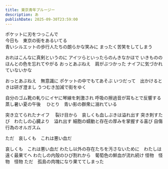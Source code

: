 ```yaml
---
title: 東京青年ブルージー
description: あ
publishDate: 2025-09-30T23:59:00
---
```

ポケットに刃をつっこんで\
今日も　東京の街をあるいてる\
青いシルエットの歩行人たちの朗らかな笑みに
まったく苦笑をしてしまう

おれはこんなに真剣というのに
アイツらといったらのんきなかほで
いきもののほんとの色を忘れてやがる
おっとあぶねえ　肩がぶつかった
ナイフに気づかれていないかな

おっとあぶねえ　無意識に
ポケットの中でもてあそぶ
いつだって　出かけるときは研ぎ澄まし
うつむき加減で街をゆく

自分のゴム靴の軋りにイヤに琴線を刺激され
呼吸の擦過音が耳もとで反響する　蒸し暑い夏の午後　
ひとり　青い影の群衆に溺れている

突き立てられたナイフ　
裂け目から　哀しくも血しぶきは溢れ出す
突き刺すたび　わたしの心臓より　溢れ出す
細胞の蠕動と存在の厚みを掌握する喜び
自傷行為のオルガスム

ただ　哀しくも　これは悪い血だ

哀しくも　これは悪い血だ
わたし以外の存在たちを汚さないために　わたしは遠く最果てへ
わたしの内殻のひび割れから　葡萄色の鮮血が流れ続け
怪物　怪物　怪物
ただ　孤島の肉塊になり果ててしまった
